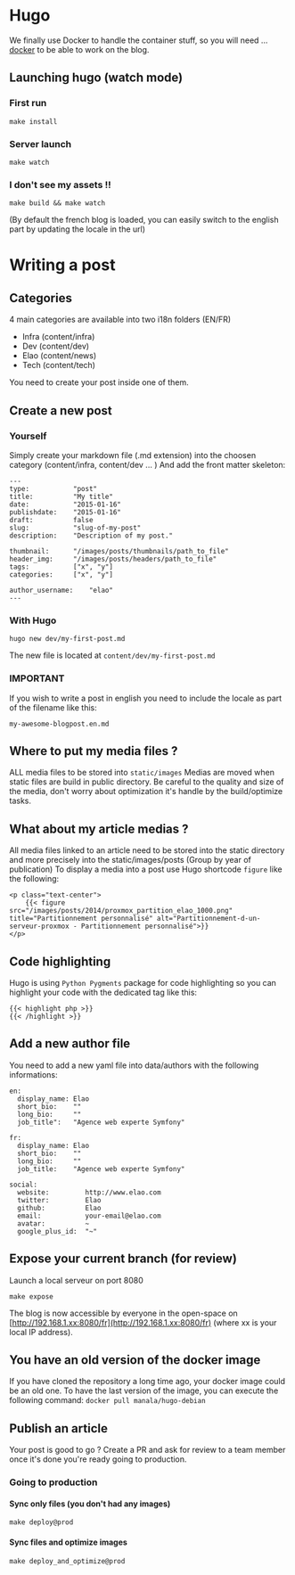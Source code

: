 # Hugo

We finally use Docker to handle the container stuff, so you will need ... [docker](http://www.docker.com/products/docker#/mac) to be able to work on the blog.

## Launching hugo (watch mode)

### First run

`make install`

### Server launch
`make watch`

### I don't see my assets !!
`make build && make watch`

(By default the french blog is loaded, you can easily switch to the english part by updating the locale in the url)

# Writing a post

## Categories

4 main categories are available into two i18n folders (EN/FR)

* Infra (content/infra)
* Dev   (content/dev)
* Elao  (content/news)
* Tech  (content/tech)

You need to create your post inside one of them.

## Create a new post

### Yourself

Simply create your markdown file (.md extension) into the choosen category (content/infra, content/dev ... )
And add the front matter skeleton:

```
---
type:           "post"
title:          "My title"
date:           "2015-01-16"
publishdate:    "2015-01-16"
draft:          false
slug:           "slug-of-my-post"
description:    "Description of my post."

thumbnail:      "/images/posts/thumbnails/path_to_file"
header_img:     "/images/posts/headers/path_to_file"
tags:           ["x", "y"]
categories:     ["x", "y"]

author_username:    "elao"
---
```

### With Hugo

`hugo new dev/my-first-post.md`

The new file is located at `content/dev/my-first-post.md`

### IMPORTANT
If you wish to write a post in english you need to include the locale as part of the filename like this:

`my-awesome-blogpost.en.md`

## Where to put my media files ?

ALL media files to be stored into `static/images`
Medias are moved when static files are build in public directory. Be careful to the quality and size of the media, don't worry about optimization it's handle by the build/optimize tasks.

## What about my article medias ?

All media files linked to an article need to be stored into the static directory and more precisely into the static/images/posts (Group by year of publication)
To display a media into a post use Hugo shortcode `figure` like the following:

```
<p class="text-center">
    {{< figure src="/images/posts/2014/proxmox_partition_elao_1000.png" title="Partitionnement personnalisé" alt="Partitionnement-d-un-serveur-proxmox - Partitionnement personnalisé">}}
</p>
```

## Code highlighting

Hugo is using `Python Pygments` package for code highlighting so you can highlight your code with the dedicated tag like this:

```
{{< highlight php >}}
{{< /highlight >}}
```

## Add a new author file

You need to add a new yaml file into data/authors with the following informations:

```
en:
  display_name: Elao
  short_bio:    ""
  long_bio:     ""
  job_title":   "Agence web experte Symfony"

fr:
  display_name: Elao
  short_bio:    ""
  long_bio:     ""
  job_title:    "Agence web experte Symfony"

social:
  website:         http://www.elao.com
  twitter:         Elao
  github:          Elao
  email:           your-email@elao.com
  avatar:          ~
  google_plus_id:  "~"
```

## Expose your current branch (for review)

Launch a local serveur on port 8080

    make expose

The blog is now accessible by everyone in the open-space on [http://192.168.1.xx:8080/fr](http://192.168.1.xx:8080/fr) (where xx is your local IP address).

## You have an old version of the docker image
If you have cloned the repository a long time ago, your docker image could be an old one.
To have the last version of the image, you can execute the following command:
`docker pull manala/hugo-debian`

## Publish an article
Your post is good to go ? Create a PR and ask for review to a team member once it's done you're ready going to production.

### Going to production

#### Sync only files (you don't had any images)
`make deploy@prod`

#### Sync files and optimize images
`make deploy_and_optimize@prod`
